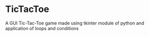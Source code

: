 # TicTacToe
A GUI Tic-Tac-Toe game made using tkinter module of python and application of loops and conditions
